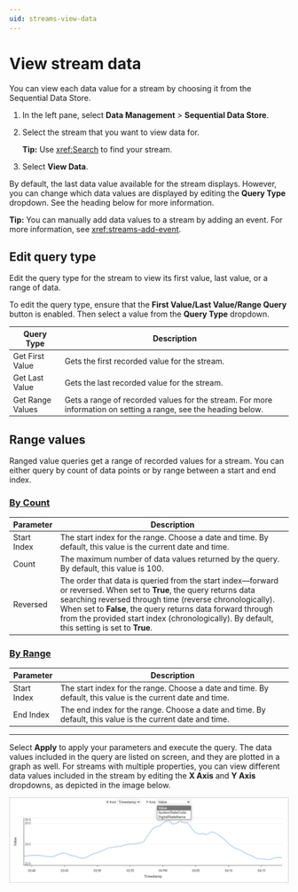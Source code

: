 ```yaml
---
uid: streams-view-data
---
```


# View stream data

You can view each data value for a stream by choosing it from the Sequential Data Store.

1. In the left pane, select **Data Management** > **Sequential Data Store**.

1. Select the stream that you want to view data for.

    **Tip:** Use <xref:Search> to find your stream.

1. Select **View Data**.

By default, the last data value available for the stream displays. However, you can change which data values are displayed by editing the **Query Type** dropdown. See the heading below for more information.

**Tip:** You can manually add data values to a stream by adding an event. For more information, see <xref:streams-add-event>.

## Edit query type

Edit the query type for the stream to view its first value, last value, or a range of data.

To edit the query type, ensure that the **First Value/Last Value/Range Query** button is enabled. Then select a value from the **Query Type** dropdown.

| Query Type | Description |
|--|--|
| Get First Value | Gets the first recorded value for the stream. |
| Get Last Value | Gets the last recorded value for the stream. |
| Get Range Values | Gets a range of recorded values for the stream. For more information on setting a range, see the heading below.

## Range values

Ranged value queries get a range of recorded values for a stream. You can either query by count of data points or by range between a start and end index.

### [By Count](#tab/tabid-1)

| Parameter | Description |
|--|--|
| Start Index | The start index for the range. Choose a date and time. By default, this value is the current date and time.  |
| Count | The maximum number of data values returned by the query. By default, this value is 100. |
| Reversed | The order that data is queried from the start index—forward or reversed. When set to **True**, the query returns data searching reversed through time (reverse chronologically). When set to **False**, the query returns data forward through from the provided start index (chronologically). By default, this setting is set to **True**. |

### [By Range](#tab/tabid-2)

| Parameter | Description |
|--|--|
| Start Index | The start index for the range. Choose a date and time. By default, this value is the current date and time.  |
| End Index | The end index for the range. Choose a date and time. By default, this value is the current date and time.  |

***

Select **Apply** to apply your parameters and execute the query. The data values included in the query are listed on screen, and they are plotted in a graph as well. For streams with multiple properties, you can view different data values included in the stream by editing the **X Axis** and **Y Axis** dropdowns, as depicted in the image below.

![view data](../images/view-data.png)
